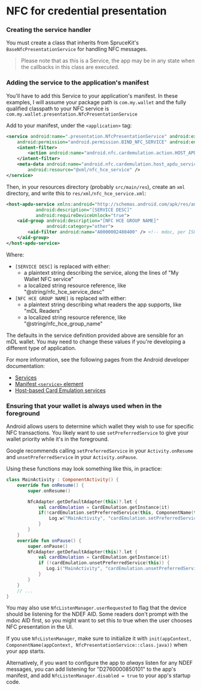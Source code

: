 # NFC for credential presentation

### Creating the service handler

You must create a class that inherits from SpruceKit's `BaseNfcPresentationService` for handling NFC messages.

> Please note that as this is a Service, the app may be in any state when the callbacks in this class are executed.

### Adding the service to the application's manifest

You'll have to add this Service to your application's manifest. In these examples, I will assume your package path is `com.my.wallet` and the fully qualified classpath to your NFC service is `com.my.wallet.presentation.NfcPresentationService`

Add to your manifest, under the `<application>` tag:
```xml
<service android:name=".presentation.NfcPresentationService" android:exported="true"
    android:permission="android.permission.BIND_NFC_SERVICE" android:enabled="true">
    <intent-filter>
        <action android:name="android.nfc.cardemulation.action.HOST_APDU_SERVICE" />
    </intent-filter>
    <meta-data android:name="android.nfc.cardemulation.host_apdu_service"
        android:resource="@xml/nfc_hce_service" />
</service>
```

Then, in your resources directory (probably `src/main/res`), create an `xml` directory, and write this to `res/xml/nfc_hce_service.xml`:
```xml
<host-apdu-service xmlns:android="http://schemas.android.com/apk/res/android"
           android:description="[SERVICE DESC]"
           android:requireDeviceUnlock="true">
    <aid-group android:description="[NFC HCE GROUP NAME]"
               android:category="other">
        <aid-filter android:name="A0000002480400" /> <!-- mdoc, per ISO 18013-5 -->
    </aid-group>
</host-apdu-service>
```

Where:
 - `[SERVICE DESC]` is replaced with either:
   - a plaintext string describing the service, along the lines of "My Wallet NFC service"
   - a localized string resource reference, like "@string/nfc_hce_service_desc"
 - `[NFC HCE GROUP NAME]` is replaced with either:
   - a plaintext string describing what readers the app supports, like "mDL Readers"
   - a localized string resource reference, like "@string/nfc_hce_group_name"

The defaults in the service definition provided above are sensible for an mDL wallet.
You may need to change these values if you're developing a different type of application.

For more information, see the following pages from the Android developer documentation:
 - [Services](https://developer.android.com/develop/background-work/services#Basics)
 - [Manifest `<service>` element](https://developer.android.com/guide/topics/manifest/service-element)
 - [Host-based Card Emulation services](https://developer.android.com/develop/connectivity/nfc/hce#manifest-declaration)

### Ensuring that your wallet is always used when in the foreground

Android allows users to determine which wallet they wish to use for specific NFC transactions.
You likely want to use `setPreferredService` to give your wallet priority while it's in the foreground.

Google recommends calling `setPreferredService` in your `Activity.onResume` and `unsetPreferredService` in your `Activity.onPause`.

Using these functions may look something like this, in practice:
```kotlin
class MainActivity : ComponentActivity() {
    override fun onResume() {
        super.onResume()

        NfcAdapter.getDefaultAdapter(this)?.let {
            val cardEmulation = CardEmulation.getInstance(it)
            if(!cardEmulation.setPreferredService(this, ComponentName(this, NfcPresentationService::class.java))) {
                Log.w("MainActivity", "cardEmulation.setPreferredService() failed")
            }
        }
    }
    override fun onPause() {
        super.onPause()
        NfcAdapter.getDefaultAdapter(this)?.let {
            val cardEmulation = CardEmulation.getInstance(it)
            if (!cardEmulation.unsetPreferredService(this)) {
               Log.i("MainActivity", "cardEmulation.unsetPreferredService() failed")
            }
        }
    }
    // ...
}
```

You may also use `NfcListenManager.userRequested` to flag that the device should be listening for the NDEF AID.
Some readers don't prompt with the mdoc AID first, so you might want to set this to true when the user chooses NFC presentation in the UI.

If you use `NfcListenManager`, make sure to initialize it with
`init(appContext, ComponentName(appContext, NfcPresentationService::class.java))` when your app starts.

Alternatively, if you want to configure the app to *always* listen for any NDEF messages,
you can add listening for "D2760000850101" to the app's manifest, and add
`NfcListenManager.disabled = true` to your app's startup code.